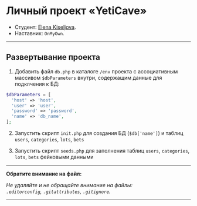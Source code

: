 # Личный проект «YetiCave»

- Студент: [Elena Kiseljova](https://github.com/ElenaKiseljova).
- Наставник: `OnMyOwn`.

---

## Развертывание проекта

1. Добавить файл `db.php` в каталоге `/env` проекта с ассоциативным массивом `$dbParameters` внутри, содержащим данные для подклчения к БД:

```php
$dbParameters = [
  'host' => 'host',
  'user' => 'user',
  'password' => 'password',
  'name' => 'db_name',
];
```

2. Запустить скрипт `init.php` для создания БД (`$db['name']`) и таблиц `users`, `categories`, `lots`, `bets`

3. Запустить скрипт `seeds.php` для заполнения таблиц `users`, `categories`, `lots`, `bets` фейковыми данными

---

**Обратите внимание на файл:**

_Не удаляйте и не обращайте внимание на файлы:_<br>
_`.editorconfig`, `.gitattributes`, `.gitignore`._

---

